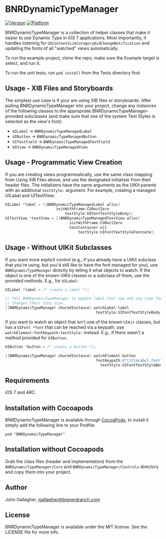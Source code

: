 # BNRDynamicTypeManager

[![Version](http://cocoapod-badges.herokuapp.com/v/BNRDynamicTypeManager/badge.png)](http://cocoadocs.org/docsets/BNRDynamicTypeManager)
[![Platform](http://cocoapod-badges.herokuapp.com/p/BNRDynamicTypeManager/badge.png)](http://cocoadocs.org/docsets/BNRDynamicTypeManager)

BNRDynamicTypeManager is a collection of helper classes that make it easier to use Dynamic Type in iOS 7 applications. Most importantly, it handles listening for  `UIContentSizeCategoryDidChangeNotification` and updating the fonts of all "watched" views automatically.

To run the example project, clone the repo, make sure the Example target is select, and run it.

To run the unit tests, run `pod install` from the Tests directory first.

## Usage - XIB Files and Storyboards

The simplest use case is if your are using XIB files or storyboards. After pulling BNRDynamicTypeManager into your project, change any instances of the following classes to the appropriate BNRDynamicTypeManager-provided subclasses (and make sure that one of the system Text Styles is selected as the view's font):

* `UILabel` → `BNRDynamicTypeManagedLabel`
* `UIButton` → `BNRDynamicTypeManagedButton`
* `UITextField` → `BNRDynamicTypeManagedTextField`
* `UIView` → `BNRDynamicTypeManagedView`

## Usage - Programmatic View Creation

If you are creating views programmatically, use the same class mapping from Using XIB Files above, and use the designated initializer from their header files. The initializers have the same arguments as the UIKit parents with an additional `textStyle:` argument. For example, creating a managed UILabel and UITextView:

```objective-c
UILabel *label = [[BNRDynamicTypeManagedLabel alloc]
                       initWithFrame:CGRectZero
                           textStyle:UIFontTextStyleBody];
UITextView *textView = [[BNRDynamicTypeManagedTextView alloc]
                             initWithFrame:CGRectZero
                             textContainer:nil
                                 textStyle:UIFontTextStyleFootnote];
```

## Usage - Without UIKit Subclasses

If you want more explicit control (e.g., if you already have a UIKit subclass that you're using, but you'd still like to have the font managed for you), use `BNRDynamicTypeManager` directly by telling it what objects to watch. If the object is one of the known UIKit classes or a subclass of them, use the provided methods. E.g., for `UILabel`:

```objective-c
UILabel *label = /* create a label */;

// Tell BNRDynamicTypeManager to update label.font now and any time the user
// changes their font size.
[[BNRDynamicTypeManager sharedInstance] watchLabel:label
                                         textStyle:UIFontTextStyleBody];
```

If you want to watch an object that isn't one of the known `UIKit` classes, but has a `UIFont *font` that can be reached via a keypath, use `watchElement:fontKeypath:textStyle:` instead. E.g., if there wasn't a method provided for `UIButton`:

```objective-c
UIButton *button = /* create a button */;

[[BNRDynamicTypeManager sharedInstance] watchElement:button
                                         fontKeypath:@"titleLabel.font"
                                           textStyle:UIFontTextStyleBody];
```

## Requirements

iOS 7 and ARC.

## Installation with Cocoapods

BNRDynamicTypeManager is available through [CocoaPods](http://cocoapods.org), to install
it simply add the following line to your Podfile:

    pod "BNRDynamicTypeManager"

## Installation without Cocoapods

Grab the class files (header and implementation) from the `BNRDynamicTypeManager/Core` and `BNRDynamicTypeManager/Controls` directory and copy them into your project.
## Author

John Gallagher, jgallagher@bignerdranch.com

## License

BNRDynamicTypeManager is available under the MIT license. See the LICENSE file for more info.

